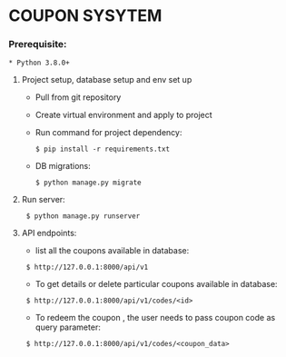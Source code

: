 # COUPON SYSYTEM


### Prerequisite:

    * Python 3.8.0+
   
       
1. Project setup, database setup and env set up

     * Pull from git repository 
     * Create virtual environment and apply to project
     * Run command for project dependency:
        ```
        $ pip install -r requirements.txt
        ```
      
     * DB migrations:
        ```
        $ python manage.py migrate
        ```
2. Run server:
    ```
     $ python manage.py runserver
    ```
3. API endpoints:
    * list all the coupons available in database:

    ```
     $ http://127.0.0.1:8000/api/v1
    ```
    * To get details or delete particular coupons available in database:

    ```
     $ http://127.0.0.1:8000/api/v1/codes/<id>

    ```
    * To redeem the coupon , the user needs to pass coupon code as query parameter:

    ```
     $ http://127.0.0.1:8000/api/v1/codes/<coupon_data>
    ```